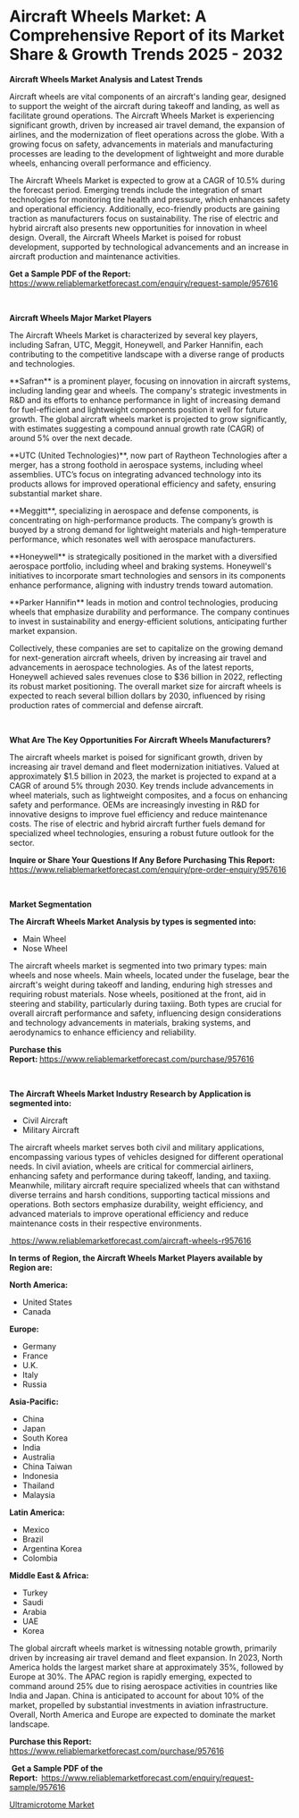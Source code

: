 <p><h1>Aircraft Wheels Market: A Comprehensive Report of its Market Share & Growth Trends 2025 - 2032</h1></p><p><strong>Aircraft Wheels Market Analysis and Latest Trends</strong></p>
<p><p>Aircraft wheels are vital components of an aircraft's landing gear, designed to support the weight of the aircraft during takeoff and landing, as well as facilitate ground operations. The Aircraft Wheels Market is experiencing significant growth, driven by increased air travel demand, the expansion of airlines, and the modernization of fleet operations across the globe. With a growing focus on safety, advancements in materials and manufacturing processes are leading to the development of lightweight and more durable wheels, enhancing overall performance and efficiency.</p><p>The Aircraft Wheels Market is expected to grow at a CAGR of 10.5% during the forecast period. Emerging trends include the integration of smart technologies for monitoring tire health and pressure, which enhances safety and operational efficiency. Additionally, eco-friendly products are gaining traction as manufacturers focus on sustainability. The rise of electric and hybrid aircraft also presents new opportunities for innovation in wheel design. Overall, the Aircraft Wheels Market is poised for robust development, supported by technological advancements and an increase in aircraft production and maintenance activities.</p></p>
<p><strong>Get a Sample PDF of the Report:&nbsp;</strong> <a href="https://www.reliablemarketforecast.com/enquiry/request-sample/957616?utm_campaign=1141&utm_medium=2&utm_source=Github&utm_content=ia&utm_term=18022025&utm_id=aircraft-wheels">https://www.reliablemarketforecast.com/enquiry/request-sample/957616</a></p>
<p>&nbsp;</p>
<p><strong>Aircraft Wheels Major Market Players</strong></p>
<p><p>The Aircraft Wheels Market is characterized by several key players, including Safran, UTC, Meggit, Honeywell, and Parker Hannifin, each contributing to the competitive landscape with a diverse range of products and technologies.</p><p>**Safran** is a prominent player, focusing on innovation in aircraft systems, including landing gear and wheels. The company's strategic investments in R&D and its efforts to enhance performance in light of increasing demand for fuel-efficient and lightweight components position it well for future growth. The global aircraft wheels market is projected to grow significantly, with estimates suggesting a compound annual growth rate (CAGR) of around 5% over the next decade.</p><p>**UTC (United Technologies)**, now part of Raytheon Technologies after a merger, has a strong foothold in aerospace systems, including wheel assemblies. UTC’s focus on integrating advanced technology into its products allows for improved operational efficiency and safety, ensuring substantial market share.</p><p>**Meggitt**, specializing in aerospace and defense components, is concentrating on high-performance products. The company’s growth is buoyed by a strong demand for lightweight materials and high-temperature performance, which resonates well with aerospace manufacturers.</p><p>**Honeywell** is strategically positioned in the market with a diversified aerospace portfolio, including wheel and braking systems. Honeywell's initiatives to incorporate smart technologies and sensors in its components enhance performance, aligning with industry trends toward automation.</p><p>**Parker Hannifin** leads in motion and control technologies, producing wheels that emphasize durability and performance. The company continues to invest in sustainability and energy-efficient solutions, anticipating further market expansion.</p><p>Collectively, these companies are set to capitalize on the growing demand for next-generation aircraft wheels, driven by increasing air travel and advancements in aerospace technologies. As of the latest reports, Honeywell achieved sales revenues close to $36 billion in 2022, reflecting its robust market positioning. The overall market size for aircraft wheels is expected to reach several billion dollars by 2030, influenced by rising production rates of commercial and defense aircraft.</p></p>
<p>&nbsp;</p>
<p><strong>What Are The Key Opportunities For Aircraft Wheels Manufacturers?</strong></p>
<p><p>The aircraft wheels market is poised for significant growth, driven by increasing air travel demand and fleet modernization initiatives. Valued at approximately $1.5 billion in 2023, the market is projected to expand at a CAGR of around 5% through 2030. Key trends include advancements in wheel materials, such as lightweight composites, and a focus on enhancing safety and performance. OEMs are increasingly investing in R&D for innovative designs to improve fuel efficiency and reduce maintenance costs. The rise of electric and hybrid aircraft further fuels demand for specialized wheel technologies, ensuring a robust future outlook for the sector.</p></p>
<p><strong>Inquire or Share Your Questions If Any Before Purchasing This Report:</strong> <a href="https://www.reliablemarketforecast.com/enquiry/pre-order-enquiry/957616?utm_campaign=1141&utm_medium=2&utm_source=Github&utm_content=ia&utm_term=18022025&utm_id=aircraft-wheels">https://www.reliablemarketforecast.com/enquiry/pre-order-enquiry/957616</a></p>
<p>&nbsp;</p>
<p><strong>Market Segmentation</strong></p>
<p><strong>The Aircraft Wheels Market Analysis by types is segmented into:</strong></p>
<p><ul><li>Main Wheel</li><li>Nose Wheel</li></ul></p>
<p><p>The aircraft wheels market is segmented into two primary types: main wheels and nose wheels. Main wheels, located under the fuselage, bear the aircraft's weight during takeoff and landing, enduring high stresses and requiring robust materials. Nose wheels, positioned at the front, aid in steering and stability, particularly during taxiing. Both types are crucial for overall aircraft performance and safety, influencing design considerations and technology advancements in materials, braking systems, and aerodynamics to enhance efficiency and reliability.</p></p>
<p><strong>Purchase this Report:&nbsp;</strong><a href="https://www.reliablemarketforecast.com/purchase/957616?utm_campaign=1141&utm_medium=2&utm_source=Github&utm_content=ia&utm_term=18022025&utm_id=aircraft-wheels">https://www.reliablemarketforecast.com/purchase/957616</a></p>
<p>&nbsp;</p>
<p><strong>The Aircraft Wheels Market Industry Research by Application is segmented into:</strong></p>
<p><ul><li>Civil Aircraft</li><li>Military Aircraft</li></ul></p>
<p><p>The aircraft wheels market serves both civil and military applications, encompassing various types of vehicles designed for different operational needs. In civil aviation, wheels are critical for commercial airliners, enhancing safety and performance during takeoff, landing, and taxiing. Meanwhile, military aircraft require specialized wheels that can withstand diverse terrains and harsh conditions, supporting tactical missions and operations. Both sectors emphasize durability, weight efficiency, and advanced materials to improve operational efficiency and reduce maintenance costs in their respective environments.</p></p>
<p><a href="https://www.reliablemarketforecast.com/aircraft-wheels-r957616?utm_campaign=1141&utm_medium=2&utm_source=Github&utm_content=ia&utm_term=18022025&utm_id=aircraft-wheels">&nbsp;https://www.reliablemarketforecast.com/aircraft-wheels-r957616</a></p>
<p><strong>In terms of Region, the Aircraft Wheels Market Players available by Region are:</strong></p>
<p>
    <p> <strong> North America: </strong>
        <ul>
            <li>United States</li>
            <li>Canada</li>
        </ul>
        </p> 
    <p> <strong> Europe: </strong>
        <ul>
            <li>Germany</li>
            <li>France</li>
            <li>U.K.</li>
            <li>Italy</li>
            <li>Russia</li>
        </ul>
        </p> 
    <p> <strong> Asia-Pacific: </strong>
        <ul>
            <li>China</li>
            <li>Japan</li>
            <li>South Korea</li>
            <li>India</li>
            <li>Australia</li>
            <li>China Taiwan</li>
            <li>Indonesia</li>
            <li>Thailand</li>
            <li>Malaysia</li>
        </ul>
        </p> 
    <p> <strong> Latin America: </strong>
        <ul>
            <li>Mexico</li>
            <li>Brazil</li>
            <li>Argentina Korea</li>
            <li>Colombia</li>
        </ul>
        </p> 
    <p> <strong> Middle East & Africa: </strong>
        <ul>
            <li>Turkey</li>
            <li>Saudi</li>
            <li>Arabia</li>
            <li>UAE</li>
            <li>Korea</li>
        </ul>
    </p>
    </p>
<p><p>The global aircraft wheels market is witnessing notable growth, primarily driven by increasing air travel demand and fleet expansion. In 2023, North America holds the largest market share at approximately 35%, followed by Europe at 30%. The APAC region is rapidly emerging, expected to command around 25% due to rising aerospace activities in countries like India and Japan. China is anticipated to account for about 10% of the market, propelled by substantial investments in aviation infrastructure. Overall, North America and Europe are expected to dominate the market landscape.</p></p>
<p><strong>Purchase this Report: </strong><a href="https://www.reliablemarketforecast.com/purchase/957616?utm_campaign=1141&utm_medium=2&utm_source=Github&utm_content=ia&utm_term=18022025&utm_id=aircraft-wheels">https://www.reliablemarketforecast.com/purchase/957616</a></p>
<p>&nbsp;<strong>Get a Sample PDF of the Report:&nbsp;&nbsp;</strong><a href="https://www.reliablemarketforecast.com/enquiry/request-sample/957616?utm_campaign=1141&utm_medium=2&utm_source=Github&utm_content=ia&utm_term=18022025&utm_id=aircraft-wheels">https://www.reliablemarketforecast.com/enquiry/request-sample/957616</a></p>
<p><strong></strong></p>
<p><p><a href="https://github.com/FassouRP/Market-Research-Report-List-7/blob/main/ultramicrotome-market.md?utm_campaign=1141&utm_medium=2&utm_source=Github&utm_content=ia&utm_term=18022025&utm_id=aircraft-wheels">Ultramicrotome Market</a></p></p>